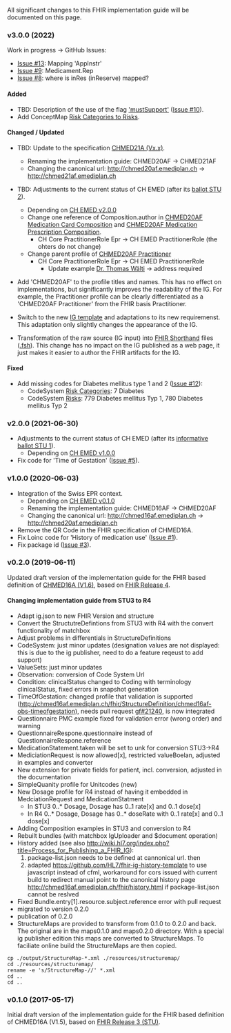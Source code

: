 
All significant changes to this FHIR implementation guide will be documented on this page.


### v3.0.0 (2022)

Work in progress -> GitHub Issues:
* [Issue #13](https://github.com/ahdis/chmed20af/issues/13): Mapping 'AppInstr'
* [Issue #9](https://github.com/ahdis/chmed20af/issues/9): Medicament.Rep
* [Issue #8](https://github.com/ahdis/chmed20af/issues/8): where is inRes (inReserve) mapped?

#### Added
* TBD: Description of the use of the flag ['mustSupport'](index.html#mustsupport) ([Issue #10](https://github.com/ahdis/chmed20af/issues/10)).
* Add ConceptMap [Risk Categories to Risks](ConceptMap-RiskCategories-to-Risks.html).

#### Changed / Updated
* TBD: Update to the specification [CHMED21A (Vx.x)]().
   * Renaming the implementation guide: CHMED20AF -> CHMED21AF
   * Changing the canonical url: http://chmed20af.emediplan.ch -> http://chmed21af.emediplan.ch

* TBD: Adjustments to the current status of CH EMED (after its [ballot STU 2](https://fhir.ch/ig/ch-emed/2.0.0/changelog.html)).
   * Depending on [CH EMED v2.0.0](https://fhir.ch/ig/ch-emed/2.0.0/index.html)
   * Change one reference of Composition.author in [CHMED20AF Medication Card Composition](StructureDefinition-chmed20af-card-composition.html) and [CHMED20AF Medication Prescription Composition](StructureDefinition-chmed20af-pre-composition.html).   
      * CH Core PractitionerRole Epr -> CH EMED PractitionerRole (the ohters do not change)  
   * Change parent profile of [CHMED20AF Practitioner](StructureDefinition-chmed20af-practitioner.html)
      * CH Core PractitionerRole Epr -> CH EMED PractitionerRole  
         * Update example [Dr. Thomas Wälti](Practitioner-practitioner-s01.html) -> address required 

* Add 'CHMED20AF' to the profile titles and names. This has no effect on implementations, but significantly improves the readability of the IG. For example, the Practitioner profile can be clearly differentiated as a 'CHMED20AF Practitioner' from the FHIR basis Practitioner.
* Switch to the new [IG template](https://github.com/ahdis/chmed20af/tree/master/emediplan-template) and adaptations to its new requiremenst. This adaptation only slightly changes the appearance of the IG.
* Transformation of the raw source (IG input) into [FHIR Shorthand](http://build.fhir.org/ig/HL7/fhir-shorthand/) files ([.fsh](https://github.com/ahdis/chmed20af/tree/master/input/fsh)). This change has no impact on the IG published as a web page, it just makes it easier to author the FHIR artifacts for the IG.

#### Fixed
* Add missing codes for Diabetes mellitus type 1 and 2 ([Issue #12](https://github.com/ahdis/chmed20af/issues/12)):
   * CodeSystem [Risk Categories](CodeSystem-chmed20af-codesystem-risks-category.html): 7 Diabetes
   * CodeSystem [Risks](CodeSystem-chmed20af-codesystem-risks-cdscode.html): 779 Diabetes mellitus Typ 1, 780 Diabetes mellitus Typ 2   
   


### v2.0.0 (2021-06-30)
* Adjustments to the current status of CH EMED (after its [informative ballot STU 1](https://github.com/hl7ch/ch-emed/blob/master/0.2.0_STU1-informative-ballot.md)).
   * Depending on [CH EMED v1.0.0](http://fhir.ch/ig/ch-emed/1.0.0/index.html)
* Fix code for 'Time of Gestation' ([Issue #5](https://github.com/ahdis/chmed20af/issues/5)). 



### v1.0.0 (2020-06-03)
* Integration of the Swiss EPR context.
   * Depending on [CH EMED v0.1.0](http://fhir.ch/ig/ch-emed/0.1.0/index.html)
   * Renaming the implementation guide: CHMED16AF -> CHMED20AF
   * Changing the canonical url: http://chmed16af.emediplan.ch -> http://chmed20af.emediplan.ch
* Remove the QR Code in the FHIR specification of CHMED16A.
* Fix Loinc code for 'History of medication use' ([Issue #1](https://github.com/ahdis/chmed20af/issues/1)).
* Fix package id ([Issue #3](https://github.com/ahdis/chmed20af/issues/3)).



### v0.2.0 (2019-06-11)
Updated draft version of the implementation guide for the FHIR based definition of [CHMED16A (V1.6)](https://emediplan.ch/dbFile/305/u-ce40/dl/eMediplan_CHMED16A_V1.6.pdf), based on [FHIR Release 4](http://hl7.org/fhir/R4/).  

#### Changing implementation guide from STU3 to R4
- Adapt ig.json to new FHIR Version and structure
- Convert the StructutreDefintions from STU3 with R4 with the convert functionality of matchbox
- Adjust problems in differentials in StructureDefinitions 
- CodeSystem: just minor updates (designation values are not displayed: this is due to the ig publisher, need to do a feature reqeust to add support) 
- ValueSets: just minor updates
- Observation: conversion of Code System Url
- Condition: clinicalStatus changed to Coding with terminology clinicalStatus, fixed errors in snapshot generation
- TimeOfGestation: changed profile that validation is supported (http://chmed16af.emediplan.ch/fhir/StructureDefinition/chmed16af-obs-timeofgestation), needs pull request [gf#21240](https://github.com/hapifhir/org.hl7.fhir.core/pull/21), is now integrated
- Questionnaire PMC example fixed for validation error (wrong order) and warning
- QuestionnaireRespone.questionnaire instead of QuestionnaireRespone.reference
- MedicationStatement.taken will be set to unk for conversion STU3->R4
- MediciationRequest is now allowed[x], restricted valueBoelan, adjusted in examples and converter
- New extension for private fields for patient, incl. conversion, adjusted in the documentation 
- SimpleQuanity profile for Unitcodes (new)
- New Dosage profile for R4 instead of having it embedded in MedciationRequest and MedicationStatment 
   - In STU3 0..* Dosage, Dosage has 0..1 rate[x] and 0..1 dose[x]
   - In R4 0..* Dosage, Dosage has 0..* doseRate with 0..1 rate[x] and 0..1 dose[x]
- Adding Composition examples in STU3 and conversion to R4
- Rebuilt bundles (with matchbox IgUploader and $document operation)
- History added (see also http://wiki.hl7.org/index.php?title=Process_for_Publishing_a_FHIR_IG):
    1. package-list.json needs to be defined at cannonical url. then 
    2. adapted https://github.com/HL7/fhir-ig-history-template to use javascript instead of cfml, workaround for cors issued with current build to redirect manual point to the canonical history page http://chmed16af.emediplan.ch/fhir/history.html if package-list.json cannot be reslved
- Fixed Bundle.entry[1].resource.subject.reference	error with pull request    
- migrated to version 0.2.0
- publication of 0.2.0
- StructureMaps are provided to transform from 0.1.0 to 0.2.0 and back. The original are in the maps0.1.0 and maps0.2.0 directory. With a special ig publisher edition this maps are converted to StructureMaps. To faciliate online build the StructureMaps are then copied.

```
cp ./output/StructureMap-*.xml ./resources/structuremap/
cd ./resources/structuremap/
rename -e 's/StructureMap-//' *.xml
cd ..
cd ..
```



### v0.1.0 (2017-05-17)
Initial draft version of the implementation guide for the FHIR based definition of CHMED16A (V1.5), based on [FHIR Release 3 (STU)](http://hl7.org/fhir/STU3/). 
